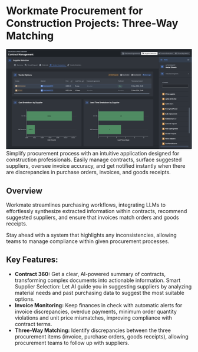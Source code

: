 # Workmate Procurement for Construction Projects: Three-Way Matching
![image](../blog-image/blog-24/blog-24-dash.png)
Simplify procurement process with an intuitive application designed for construction professionals. Easily manage contracts, surface suggested suppliers, oversee invoice accuracy, and get notified instantly when there are discrepancies in purchase orders, invoices, and goods receipts.
## Overview
Workmate streamlines purchasing workflows, integrating LLMs to effortlessly synthesize extracted information within contracts, recommend suggested suppliers, and ensure that invoices match orders and goods receipts.

Stay ahead with a system that highlights any inconsistencies, allowing teams to manage compliance within given procurement processes.

## Key Features:

- **Contract 360:** Get a clear, AI-powered summary of contracts, transforming complex documents into actionable information.
Smart Supplier Selection: Let AI guide you in suggesting suppliers by analyzing material needs and past purchasing data to suggest the most suitable options.
- **Invoice Monitoring:** Keep finances in check with automatic alerts for invoice discrepancies, overdue payments, minimum order quantity violations and unit price mismatches, improving compliance with contract terms.
- **Three-Way Matching:** Identify discrepancies between the three procurement items (invoice, purchase orders, goods receipts), allowing procurement teams to follow up with suppliers.
